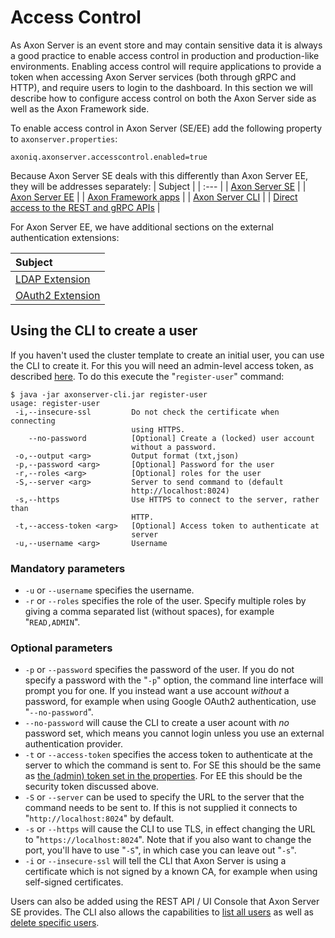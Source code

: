 # Access Control

As Axon Server is an event store and may contain sensitive data it is always a good practice to enable access control in production and production-like environments. Enabling access control will require applications to provide a token when accessing Axon Server services \(both through gRPC and HTTP\), and require users to login to the dashboard.‌ In this section we will describe how to configure access control on both the Axon Server side as well as the Axon Framework side.

To enable access control in Axon Server \(SE/EE\) add the following property to `axonserver.properties`:

```text
axoniq.axonserver.accesscontrol.enabled=true
```

Because Axon Server SE deals with this differently than Axon Server EE, they will be addresses separately:
| Subject |
| :--- |
| [Axon Server SE](access-control-se.md) |
| [Axon Server EE](access-control-ee.md) |
| [Axon Framework apps](access-control-clients.md) |
| [Axon Server CLI](access-control-cli.md) |
| [Direct access to the REST and gRPC APIs](access-control-api.md) |

For Axon Server EE, we have additional sections on the external authentication extensions:

| Subject |
| :--- |
| [LDAP Extension](access-control-ldap.md) |
| [OAuth2 Extension](access-control-auth2.md) |

## Using the CLI to create a user

If you haven't used the cluster template to create an initial user, you can use the CLI to create it. For this you will need an admin-level access token, as described [here](access-control-cli.md). To do this execute the "`register-user`" command:

```text
$ java -jar axonserver-cli.jar register-user
usage: register-user
 -i,--insecure-ssl         Do not check the certificate when connecting
                           using HTTPS.
    --no-password          [Optional] Create a (locked) user account
                           without a password.
 -o,--output <arg>         Output format (txt,json)
 -p,--password <arg>       [Optional] Password for the user
 -r,--roles <arg>          [Optional] roles for the user
 -S,--server <arg>         Server to send command to (default
                           http://localhost:8024)
 -s,--https                Use HTTPS to connect to the server, rather than
                           HTTP.
 -t,--access-token <arg>   [Optional] Access token to authenticate at
                           server
 -u,--username <arg>       Username
```

### Mandatory parameters

* `-u` or `--username` specifies the username.
* `-r` or `--roles` specifies the role of the user. Specify multiple roles by giving a comma separated list \(without spaces\), for example "`READ,ADMIN`". 

### Optional parameters

* `-p` or `--password` specifies the password of the user. If you do not specify a password with the "`-p`" option, the command line interface will prompt you for one. If you instead want a use account _without_ a password‌, for example when using Google OAuth2 authentication, use "`--no-password`".
* `--no-password` will cause the CLI to create a user acount with _no_ password set, which means you cannot login unless you use an external authentication provider.
* `-t` or `--access-token` specifies the access token to authenticate at the server to which the command is sent to. For SE this should be the same as [the (admin) token set in the properties](access-control-se.md). For EE this should be the security token discussed above.
* `-S` or `--server` can be used to specify the URL to the server that the command needs to be sent to. If this is not supplied it connects to "`http://localhost:8024`" by default.
* `-s` or `--https` will cause the CLI to use TLS, in effect changing the URL to "`https://localhost:8024`". Note that if you also want to change the port, you'll have to use "`-S`", in which case you can leave out "`-s`".
* `-i` or `--insecure-ssl` will tell the CLI that Axon Server is using a certificate which is not signed by a known CA, for example when using self-signed certificates.

Users can also be added using the REST API / UI Console that Axon Server SE provides. The CLI also allows the capabilities to [list all users](../administration/admin-configuration/command-line-interface.md#users) as well as [delete specific users](../administration/admin-configuration/command-line-interface.md#users).
